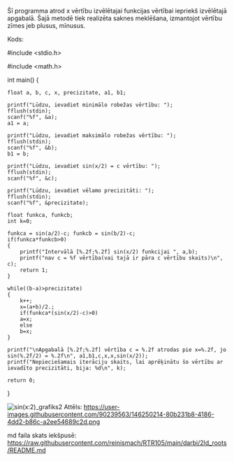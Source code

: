 Šī programma atrod x vērtību izvēlētajai funkcijas vērtībai iepriekš izvēlētajā apgabalā. Šajā metodē tiek realizēta saknes meklēšana, izmantojot vērtību zīmes jeb plusus, mīnusus.

Kods:

#include <stdio.h>

#include <math.h>

int main()
{
    
    float a, b, c, x, precizitate, a1, b1;
    
    printf("Lūdzu, ievadiet minimālo robežas vērtību: ");
    fflush(stdin);
    scanf("%f", &a);
    a1 = a;

    printf("Lūdzu, ievadiet maksimālo robežas vērtību: ");
    fflush(stdin);
    scanf("%f", &b);
    b1 = b;

    printf("Lūdzu, ievadiet sin(x/2) = c vērtību: ");
    fflush(stdin);
    scanf("%f", &c);

    printf("Lūdzu, ievadiet vēlamo precizitāti: ");
    fflush(stdin);
    scanf("%f", &precizitate);

    float funkca, funkcb;
    int k=0;

    funkca = sin(a/2)-c; funkcb = sin(b/2)-c;
    if(funkca*funkcb>0)
    {
        printf("Intervālā [%.2f;%.2f] sin(x/2) funkcijai ", a,b);
        printf("nav c = %f vērtība(vai tajā ir pāra c vērtību skaits)\n", c);
        return 1;
    }

    while((b-a)>precizitate)
    {
        k++;
        x=(a+b)/2.;
        if(funkca*(sin(x/2)-c)>0)
        a=x;
        else
        b=x;
    }

    printf("\nApgabalā [%.2f;%.2f] vērtība c = %.2f atrodas pie x=%.2f, jo sin(%.2f/2) = %.2f\n", a1,b1,c,x,x,sin(x/2));
    printf("Nepieciešamais iterāciju skaits, lai aprēķinātu šo vērtību ar ievadīto precizitāti, bija: %d\n", k);

    return 0;
}

![sin(x:2)_grafiks2](https://user-images.githubusercontent.com/90239563/146250214-80b231b8-4186-4dd2-b86c-a2ee54689c2d.png)
Attēls: https://user-images.githubusercontent.com/90239563/146250214-80b231b8-4186-4dd2-b86c-a2ee54689c2d.png

md faila skats iekšpusē: https://raw.githubusercontent.com/reinismach/RTR105/main/darbi/2ld_roots/README.md
